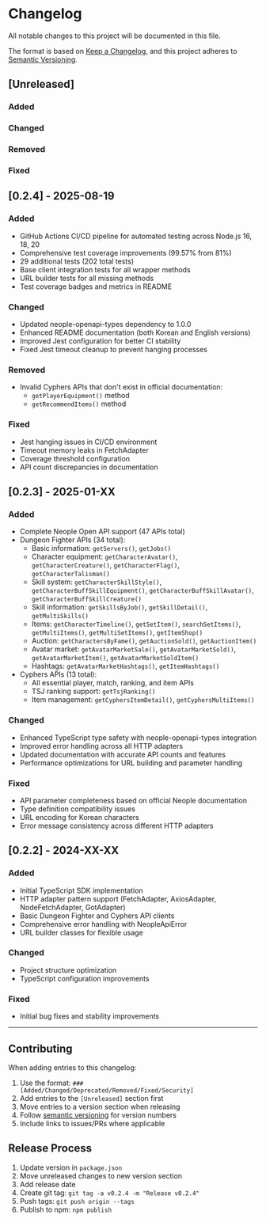 # Changelog

All notable changes to this project will be documented in this file.

The format is based on [Keep a Changelog](https://keepachangelog.com/en/1.0.0/),
and this project adheres to [Semantic Versioning](https://semver.org/spec/v2.0.0.html).

## [Unreleased]

### Added

### Changed

### Removed

### Fixed

## [0.2.4] - 2025-08-19

### Added
- GitHub Actions CI/CD pipeline for automated testing across Node.js 16, 18, 20
- Comprehensive test coverage improvements (99.57% from 81%)
- 29 additional tests (202 total tests)
- Base client integration tests for all wrapper methods
- URL builder tests for all missing methods
- Test coverage badges and metrics in README

### Changed
- Updated neople-openapi-types dependency to 1.0.0
- Enhanced README documentation (both Korean and English versions)
- Improved Jest configuration for better CI stability
- Fixed Jest timeout cleanup to prevent hanging processes

### Removed
- Invalid Cyphers APIs that don't exist in official documentation:
  - `getPlayerEquipment()` method
  - `getRecommendItems()` method

### Fixed
- Jest hanging issues in CI/CD environment
- Timeout memory leaks in FetchAdapter
- Coverage threshold configuration
- API count discrepancies in documentation

## [0.2.3] - 2025-01-XX

### Added
- Complete Neople Open API support (47 APIs total)
- Dungeon Fighter APIs (34 total):
  - Basic information: `getServers()`, `getJobs()`
  - Character equipment: `getCharacterAvatar()`, `getCharacterCreature()`, `getCharacterFlag()`, `getCharacterTalisman()`
  - Skill system: `getCharacterSkillStyle()`, `getCharacterBuffSkillEquipment()`, `getCharacterBuffSkillAvatar()`, `getCharacterBuffSkillCreature()`
  - Skill information: `getSkillsByJob()`, `getSkillDetail()`, `getMultiSkills()`
  - Items: `getCharacterTimeline()`, `getSetItem()`, `searchSetItems()`, `getMultiItems()`, `getMultiSetItems()`, `getItemShop()`
  - Auction: `getCharactersByFame()`, `getAuctionSold()`, `getAuctionItem()`
  - Avatar market: `getAvatarMarketSale()`, `getAvatarMarketSold()`, `getAvatarMarketItem()`, `getAvatarMarketSoldItem()`
  - Hashtags: `getAvatarMarketHashtags()`, `getItemHashtags()`
- Cyphers APIs (13 total):
  - All essential player, match, ranking, and item APIs
  - TSJ ranking support: `getTsjRanking()`
  - Item management: `getCyphersItemDetail()`, `getCyphersMultiItems()`

### Changed
- Enhanced TypeScript type safety with neople-openapi-types integration
- Improved error handling across all HTTP adapters
- Updated documentation with accurate API counts and features
- Performance optimizations for URL building and parameter handling

### Fixed
- API parameter completeness based on official Neople documentation
- Type definition compatibility issues
- URL encoding for Korean characters
- Error message consistency across different HTTP adapters

## [0.2.2] - 2024-XX-XX

### Added
- Initial TypeScript SDK implementation
- HTTP adapter pattern support (FetchAdapter, AxiosAdapter, NodeFetchAdapter, GotAdapter)
- Basic Dungeon Fighter and Cyphers API clients
- Comprehensive error handling with NeopleApiError
- URL builder classes for flexible usage

### Changed
- Project structure optimization
- TypeScript configuration improvements

### Fixed
- Initial bug fixes and stability improvements

---

## Contributing

When adding entries to this changelog:

1. Use the format: `### [Added/Changed/Deprecated/Removed/Fixed/Security]`
2. Add entries to the `[Unreleased]` section first
3. Move entries to a version section when releasing
4. Follow [semantic versioning](https://semver.org/) for version numbers
5. Include links to issues/PRs where applicable

## Release Process

1. Update version in `package.json`
2. Move unreleased changes to new version section
3. Add release date
4. Create git tag: `git tag -a v0.2.4 -m "Release v0.2.4"`
5. Push tags: `git push origin --tags`
6. Publish to npm: `npm publish`